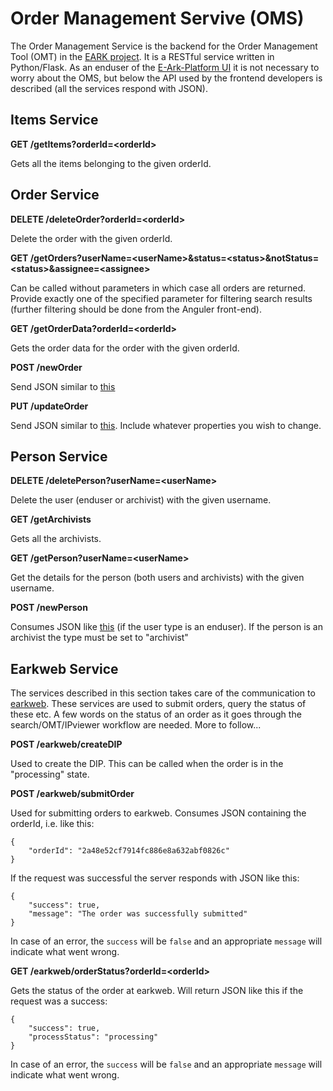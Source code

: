 # Order Management Servive (OMS)
The Order Management Service is the backend for the Order Management Tool (OMT) in the [EARK project](http://eark-project.com/). It is a RESTful service written in Python/Flask. As an enduser of the 
[E-Ark-Platform UI](https://github.com/magenta-aps/E-Ark-Platform-UI) it is not necessary to worry about 
the OMS, but below the API used by the frontend developers is described (all the services respond with JSON).

## Items Service

**GET /getItems?orderId=\<orderId\>**

Gets all the items belonging to the given orderId.

## Order Service

**DELETE /deleteOrder?orderId=\<orderId\>**

Delete the order with the given orderId.

**GET /getOrders?userName=\<userName\>&status=\<status\>&notStatus=\<status\>&assignee=\<assignee\>**

Can be called without parameters in which case all orders are returned. Provide exactly one of the 
specified parameter for filtering search results (further filtering should be done from the Anguler front-end). 

**GET /getOrderData?orderId=\<orderId\>**

Gets the order data for the order with the given orderId.

**POST /newOrder**

Send JSON similar to [this](https://github.com/magenta-aps/OMS/blob/develop/examples/order.json)

**PUT /updateOrder**

Send JSON similar to [this](https://github.com/magenta-aps/OMS/blob/develop/examples/updateOrder.json). 
Include whatever properties you wish to change.

## Person Service

**DELETE /deletePerson?userName=\<userName\>**

Delete the user (enduser or archivist) with the given username.

**GET /getArchivists**

Gets all the archivists.

**GET /getPerson?userName=\<userName\>**

Get the details for the person (both users and archivists) with the given username.

**POST /newPerson**

Consumes JSON like [this](https://github.com/magenta-aps/OMS/blob/develop/examples/person.json) (if the user type is an enduser). 
If the person is an archivist the type must be set to "archivist" 

## Earkweb Service

The services described in this section takes care of the communication to [earkweb](https://github.com/eark-project/earkweb). These services are used to submit orders, query the status of these etc. A few words on the 
status of an order as it goes through the search/OMT/IPviewer workflow are needed. More to follow...

**POST /earkweb/createDIP**

Used to create the DIP. This can be called when the order is in the "processing" state.

**POST /earkweb/submitOrder**

Used for submitting orders to earkweb. Consumes JSON containing the orderId, i.e. like this:
```
{
	"orderId": "2a48e52cf7914fc886e8a632abf0826c"
}
```
If the request was successful the server responds with JSON like this:
```
{
	"success": true,
	"message": "The order was successfully submitted"
}
```
In case of an error, the `success` will be `false` and an appropriate `message` will 
indicate what went wrong.  

**GET /earkweb/orderStatus?orderId=\<orderId\>**

Gets the status of the order at earkweb. Will return JSON like this if the request was a success:
```
{
	"success": true,
	"processStatus": "processing"
}
```
In case of an error, the `success` will be `false` and an appropriate `message` will 
indicate what went wrong.  
